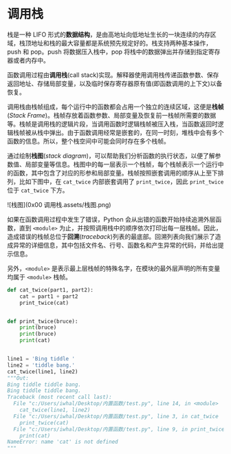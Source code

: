 # 调用栈

栈是一种 LIFO 形式的**数据结构**，是由高地址向低地址生长的一块连续的内存区域，栈顶地址和栈的最大容量都是系统预先规定好的。栈支持两种基本操作，push 和 pop。push 将数据压入栈中，pop 将栈中的数据弹出并存储到指定寄存器或者内存中。

函数调用过程由**调用栈**(call stack)实现。解释器使用调用栈传递函数参数、保存返回地址、存储局部变量，以及临时保存寄存器原有值(即函数调用的上下文)以备恢复。

调用栈由栈帧组成，每个运行中的函数都会占用一个独立的连续区域，这便是**栈帧**(*Stack Frame*)。栈帧存放着函数参数、局部变量及恢复前一栈帧所需要的数据等。栈帧是调用栈的逻辑片段，当调用函数时逻辑栈帧被压入栈，当函数返回时逻辑栈帧被从栈中弹出。由于函数调用经常是嵌套的，在同一时刻，堆栈中会有多个函数的信息。所以，整个栈空间中可能会同时存在多个栈帧。

通过绘制**栈图**(*stack diagram*)，可以帮助我们分析函数的执行状态，以便了解参数值、局部变量等信息。栈图中的每一层表示一个栈帧，每个栈帧表示一个运行中的函数，其中包含了对应的形参和局部变量。栈帧按照嵌套调用的顺序从上至下排列，比如下图中，在 `cat_twice` 内部嵌套调用了 `print_twice`，因此 `print_twice` 位于 `cat_twice` 下方。

![栈图](0x00 调用栈.assets/栈图.png)

如果在函数调用过程中发生了错误，Python 会从出错的函数开始持续追溯外层函数，直到 `<module>` 为止，并按照调用栈中的顺序依次打印出每一层栈帧。因此，造成错误的栈帧总位于**回溯**(*traceback*)列表的最底部。回溯列表向我们展示了造成异常的详细信息，其中包括文件名、行号、函数名和产生异常的代码，并给出提示信息。

另外，`<module>` 是表示最上层栈帧的特殊名字，在模块的最外层声明的所有变量均属于 `<module>` 栈帧。

```python
def cat_twice(part1, part2):
    cat = part1 + part2
    print_twice(cat)


def print_twice(bruce):
    print(bruce)
    print(bruce)
    print(cat)


line1 = 'Bing tiddle '
line2 = 'tiddle bang.'
cat_twice(line1, line2)
"""Out:
Bing tiddle tiddle bang.
Bing tiddle tiddle bang.
Traceback (most recent call last):
  File "c:/Users/iwhal/Desktop/内置函数/test.py", line 14, in <module>
    cat_twice(line1, line2)
  File "c:/Users/iwhal/Desktop/内置函数/test.py", line 3, in cat_twice
    print_twice(cat)
  File "c:/Users/iwhal/Desktop/内置函数/test.py", line 9, in print_twice
    print(cat)
NameError: name 'cat' is not defined
"""
```

